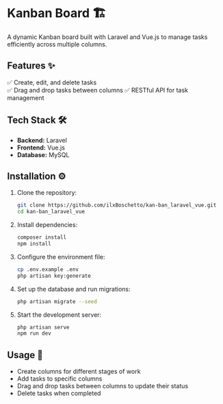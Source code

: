# **Kanban Board** 🏗️  
A dynamic Kanban board built with Laravel and Vue.js to manage tasks efficiently across multiple columns.

## **Features** ✨  
✅ Create, edit, and delete tasks  
✅ Drag and drop tasks between columns
✅ RESTful API for task management  

## **Tech Stack** 🛠️  
- **Backend:** Laravel  
- **Frontend:** Vue.js  
- **Database:** MySQL

## **Installation** ⚙️  
1. Clone the repository:  
   ```sh
   git clone https://github.com/ilxBoschetto/kan-ban_laravel_vue.git
   cd kan-ban_laravel_vue
   ```
2. Install dependencies:  
   ```sh
   composer install
   npm install
   ```
3. Configure the environment file:  
   ```sh
   cp .env.example .env
   php artisan key:generate
   ```
4. Set up the database and run migrations:  
   ```sh
   php artisan migrate --seed
   ```
5. Start the development server:  
   ```sh
   php artisan serve
   npm run dev
   ```

## **Usage** 🚀  
- Create columns for different stages of work  
- Add tasks to specific columns  
- Drag and drop tasks between columns to update their status  
- Delete tasks when completed  